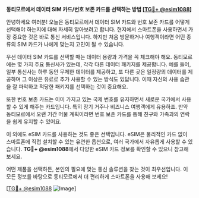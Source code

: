 **동티모르에서 데이터 SIM 카드/번호 보존 카드를 선택하는 방법 [[TG💪+ @esim1088](https://t.me/s/esim1088)]**

안녕하세요 여러분! 오늘은 동티모르에서 데이터 SIM 카드와 번호 보존 카드를 어떻게 선택해야 하는지에 대해 자세히 알아보려고 합니다. 현지에서 스마트폰을 사용하면서 가장 중요한 것은 바로 통신 서비스입니다. 하지만 처음 방문하거나 여행객이라면 어떤 종류의 SIM 카드가 나에게 맞는지 고민이 될 수 있습니다.

우선 데이터 SIM 카드를 선택할 때는 데이터 용량과 가격을 꼭 체크해야 해요. 동티모르에는 몇 가지 주요 통신사가 있는데, 각각 다른 데이터 패키지를 제공합니다. 예를 들어, 일부 통신사는 하루 동안 무제한 데이터를 제공하고, 또 다른 곳은 일정량의 데이터를 제공하며 그 이상은 유료로 추가 사용할 수 있는 방식도 있답니다. 이때 자신의 사용 습관을 잘 파악하고 적당한 패키지를 선택하는 것이 중요해요.

또한 번호 보존 카드는 이미 가지고 있는 국제 번호를 유지하면서 새로운 국가에서 사용할 수 있게 해주는 카드입니다. 특히 장기 거주나 비즈니스 여행객에게 유용하죠. 만약 동티모르에서 오랜 기간 머물 계획이라면 번호 보존 카드를 통해 친구와 가족과의 연락을 쉽게 유지할 수 있어요.

이 외에도 eSIM 카드를 사용하는 것도 좋은 선택입니다. eSIM은 물리적인 카드 없이 스마트폰에 직접 설치할 수 있는 유연한 옵션으로, 여러 국가에서 자유롭게 사용할 수 있습니다. **TG💪+ @esim1088**에서 다양한 eSIM 카드 정보를 확인할 수 있으니 참고해 보세요.

어떤 제품을 선택하든, 본인의 필요에 맞는 통신 솔루션을 찾는 것이 최우선입니다. 이 모든 정보를 바탕으로 동티모르에서 더 편리하게 스마트폰을 사용해 보세요!

[[TG💪+ @esim1088](https://t.me/s/esim1088) ![Image](https://i.postimg.cc/Y0z9fWf4/image.png)]